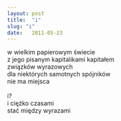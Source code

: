 ```yaml
---
layout: post
title:  "i"
slug: "i"
date:   2011-05-23
---
```

w wielkim papierowym świecie<br>
z jego pisanym kapitalikami kapitałem<br>
związków wyrazowych<br>
dla niektórych samotnych spójników<br>
nie ma miejsca<br>
<br>
i?<br>
i ciężko czasami<br>
stać między wyrazami
